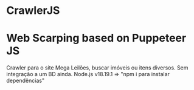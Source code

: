 # CrawlerJS
# Web Scarping based on Puppeteer JS
Crawler para o site Mega Leilões, buscar imóveis ou itens diversos. Sem integração a um BD ainda.
Node.js v18.19.1 => "npm i para instalar dependências"
